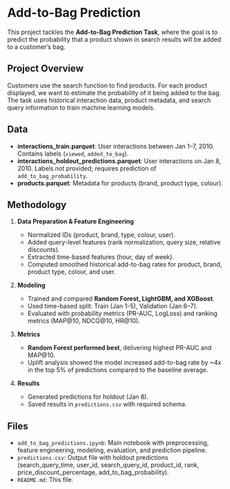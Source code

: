 # Add-to-Bag Prediction

This project tackles the **Add-to-Bag Prediction Task**, where the goal is to predict the probability that a product shown in search results will be added to a customer’s bag.

## Project Overview
Customers use the search function to find products. For each product displayed, we want to estimate the probability of it being added to the bag.  
The task uses historical interaction data, product metadata, and search query information to train machine learning models.

## Data
- **interactions_train.parquet**: User interactions between Jan 1–7, 2010. Contains labels (`viewed`, `added_to_bag`).
- **interactions_holdout_predictions.parquet**: User interactions on Jan 8, 2010. Labels not provided; requires prediction of `add_to_bag_probability`.
- **products.parquet**: Metadata for products (brand, product type, colour).

## Methodology
1. **Data Preparation & Feature Engineering**
   - Normalized IDs (product, brand, type, colour, user).
   - Added query-level features (rank normalization, query size, relative discounts).
   - Extracted time-based features (hour, day of week).
   - Computed smoothed historical add-to-bag rates for product, brand, product type, colour, and user.

2. **Modeling**
   - Trained and compared **Random Forest, LightGBM, and XGBoost**.
   - Used time-based split: Train (Jan 1–5), Validation (Jan 6–7).
   - Evaluated with probability metrics (PR-AUC, LogLoss) and ranking metrics (MAP@10, NDCG@10, HR@10).

3. **Metrics**
   - **Random Forest performed best**, delivering highest PR-AUC and MAP@10.
   - Uplift analysis showed the model increased add-to-bag rate by ~4x in the top 5% of predictions compared to the baseline average.

4. **Results**
   - Generated predictions for holdout (Jan 8).
   - Saved results in `predictions.csv` with required schema.

## Files
- `add_to_bag_predictions.ipynb`: Main notebook with preprocessing, feature engineering, modeling, evaluation, and prediction pipeline.
- `predictions.csv`: Output file with holdout predictions (search_query_time, user_id, search_query_id, product_id, rank, price_discount_percentage, add_to_bag_probability).
- `README.md`: This file.
